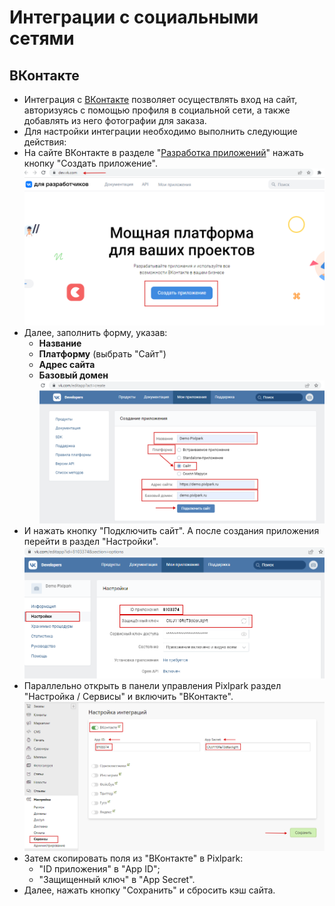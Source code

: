 # Интеграции с социальными сетями

## ВКонтакте
* Интеграция с [ВКонтакте](https://vk.com) позволяет осуществлять вход на сайт, авторизуясь с помощью профиля в социальной сети, а также добавлять из него фотографии для заказа.
* Для настройки интеграции необходимо выполнить следующие действия:
* На сайте ВКонтакте в разделе "[Разработка приложений](https://dev.vk.com)" нажать кнопку "Создать приложение".
![](../_media/integration/vk01.png ':size=70%')
* Далее, заполнить форму, указав:
    + **Название**
    + **Платформу** (выбрать "Сайт")
    + **Адрес сайта**
    + **Базовый домен**
    ![](../_media/integration/vk02.png ':size=70%')
* И нажать кнопку "Подключить сайт". А после создания приложения перейти в раздел "Настройки".
![](../_media/integration/vk03.png ':size=70%')
* Параллельно открыть в панели управления Pixlpark раздел "Настройка / Сервисы" и включить "ВКонтакте".
![](../_media/integration/vk04.png ':size=70%')
* Затем скопировать поля из "ВКонтакте" в Pixlpark:
    + "ID приложения" в "App ID";
    + "Защищенный ключ" в "App Secret".
* Далее, нажать кнопку "Сохранить" и сбросить кэш сайта.
